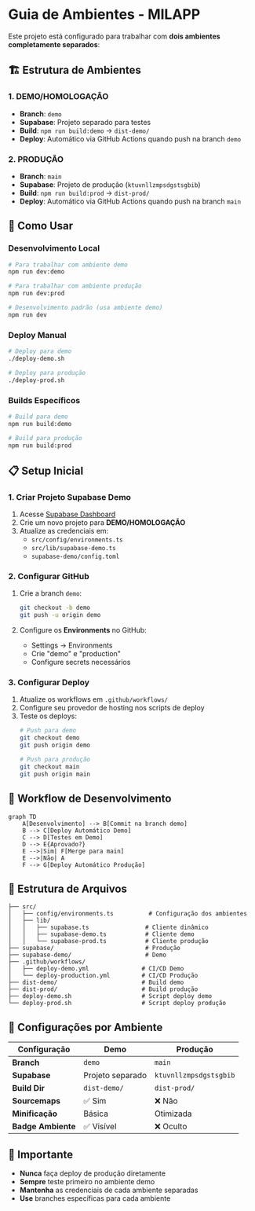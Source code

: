 # Guia de Ambientes - MILAPP

Este projeto está configurado para trabalhar com **dois ambientes completamente separados**:

## 🏗️ Estrutura de Ambientes

### 1. **DEMO/HOMOLOGAÇÃO**
- **Branch**: `demo`
- **Supabase**: Projeto separado para testes
- **Build**: `npm run build:demo` → `dist-demo/`
- **Deploy**: Automático via GitHub Actions quando push na branch `demo`

### 2. **PRODUÇÃO**
- **Branch**: `main`
- **Supabase**: Projeto de produção (`ktuvnllzmpsdgstsgbib`)
- **Build**: `npm run build:prod` → `dist-prod/`
- **Deploy**: Automático via GitHub Actions quando push na branch `main`

## 🚀 Como Usar

### Desenvolvimento Local

```bash
# Para trabalhar com ambiente demo
npm run dev:demo

# Para trabalhar com ambiente produção
npm run dev:prod

# Desenvolvimento padrão (usa ambiente demo)
npm run dev
```

### Deploy Manual

```bash
# Deploy para demo
./deploy-demo.sh

# Deploy para produção
./deploy-prod.sh
```

### Builds Específicos

```bash
# Build para demo
npm run build:demo

# Build para produção
npm run build:prod
```

## 📋 Setup Inicial

### 1. Criar Projeto Supabase Demo

1. Acesse [Supabase Dashboard](https://supabase.com/dashboard)
2. Crie um novo projeto para **DEMO/HOMOLOGAÇÃO**
3. Atualize as credenciais em:
   - `src/config/environments.ts`
   - `src/lib/supabase-demo.ts`
   - `supabase-demo/config.toml`

### 2. Configurar GitHub

1. Crie a branch `demo`:
   ```bash
   git checkout -b demo
   git push -u origin demo
   ```

2. Configure os **Environments** no GitHub:
   - Settings → Environments
   - Crie "demo" e "production"
   - Configure secrets necessários

### 3. Configurar Deploy

1. Atualize os workflows em `.github/workflows/`
2. Configure seu provedor de hosting nos scripts de deploy
3. Teste os deploys:
   ```bash
   # Push para demo
   git checkout demo
   git push origin demo

   # Push para produção
   git checkout main
   git push origin main
   ```

## 🔄 Workflow de Desenvolvimento

```mermaid
graph TD
    A[Desenvolvimento] --> B[Commit na branch demo]
    B --> C[Deploy Automático Demo]
    C --> D[Testes em Demo]
    D --> E{Aprovado?}
    E -->|Sim| F[Merge para main]
    E -->|Não| A
    F --> G[Deploy Automático Produção]
```

## 📁 Estrutura de Arquivos

```
├── src/
│   ├── config/environments.ts          # Configuração dos ambientes
│   ├── lib/
│   │   ├── supabase.ts                # Cliente dinâmico
│   │   ├── supabase-demo.ts           # Cliente demo
│   │   └── supabase-prod.ts           # Cliente produção
├── supabase/                          # Produção
├── supabase-demo/                     # Demo
├── .github/workflows/
│   ├── deploy-demo.yml               # CI/CD Demo
│   └── deploy-production.yml         # CI/CD Produção
├── dist-demo/                        # Build demo
├── dist-prod/                        # Build produção
├── deploy-demo.sh                    # Script deploy demo
└── deploy-prod.sh                    # Script deploy produção
```

## 🔧 Configurações por Ambiente

| Configuração | Demo | Produção |
|--------------|------|----------|
| **Branch** | `demo` | `main` |
| **Supabase** | Projeto separado | `ktuvnllzmpsdgstsgbib` |
| **Build Dir** | `dist-demo/` | `dist-prod/` |
| **Sourcemaps** | ✅ Sim | ❌ Não |
| **Minificação** | Básica | Otimizada |
| **Badge Ambiente** | ✅ Visível | ❌ Oculto |

## 🚨 Importante

- **Nunca** faça deploy de produção diretamente
- **Sempre** teste primeiro no ambiente demo
- **Mantenha** as credenciais de cada ambiente separadas
- **Use** branches específicas para cada ambiente